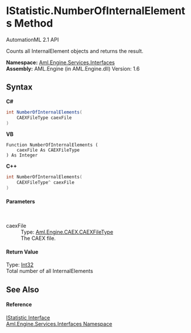 # IStatistic.NumberOfInternalElements Method 
AutomationML 2.1 API 

Counts all InternalElement objects and returns the result.

**Namespace:**&nbsp;<a href="N_Aml_Engine_Services_Interfaces">Aml.Engine.Services.Interfaces</a><br />**Assembly:**&nbsp;AML.Engine (in AML.Engine.dll) Version: 1.6

## Syntax

**C#**<br />
``` C#
int NumberOfInternalElements(
	CAEXFileType caexFile
)
```

**VB**<br />
``` VB
Function NumberOfInternalElements ( 
	caexFile As CAEXFileType
) As Integer
```

**C++**<br />
``` C++
int NumberOfInternalElements(
	CAEXFileType^ caexFile
)
```


#### Parameters
&nbsp;<dl><dt>caexFile</dt><dd>Type: <a href="T_Aml_Engine_CAEX_CAEXFileType">Aml.Engine.CAEX.CAEXFileType</a><br />The CAEX file.</dd></dl>

#### Return Value
Type: <a href="https://docs.microsoft.com/dotnet/api/system.int32" target="_parent" rel="noopener noreferrer">Int32</a><br />Total number of all InternalElements

## See Also


#### Reference
<a href="T_Aml_Engine_Services_Interfaces_IStatistic">IStatistic Interface</a><br /><a href="N_Aml_Engine_Services_Interfaces">Aml.Engine.Services.Interfaces Namespace</a><br />